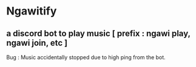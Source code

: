# Ngawitify
## a discord bot to play music [ prefix : ngawi play, ngawi join, etc ]


Bug : Music accidentally stopped due to high ping from the bot.
